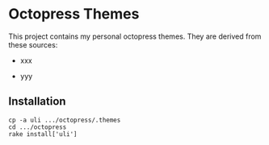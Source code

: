 # Octopress Themes

This project contains my personal octopress themes. They are derived from these sources:

* xxx

* yyy

## Installation

```
cp -a uli .../octopress/.themes
cd .../octopress
rake install['uli']
```
